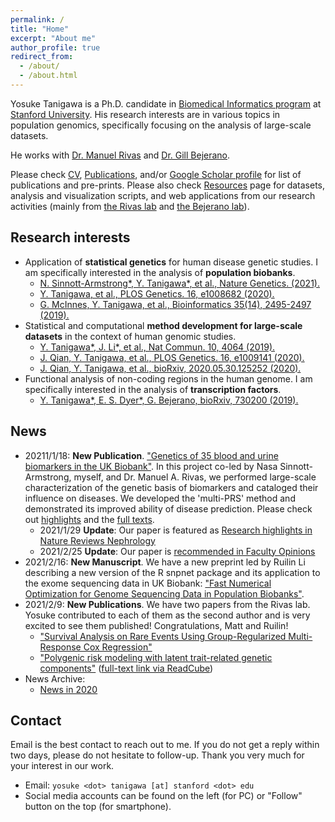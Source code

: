 ```yaml
---
permalink: /
title: "Home"
excerpt: "About me"
author_profile: true
redirect_from:
  - /about/
  - /about.html
---
```


Yosuke Tanigawa is a Ph.D. candidate in [Biomedical Informatics program](https://med.stanford.edu/bmi.html) at [Stanford University](https://www.stanford.edu/). His research interests are in various topics in population genomics, specifically focusing on the analysis of large-scale datasets.

He works with [Dr. Manuel Rivas](http://med.stanford.edu/rivaslab/) and [Dr. Gill Bejerano](http://bejerano.stanford.edu/).

Please check [CV](/cv), [Publications](/publications), and/or [Google Scholar profile](https://scholar.google.com/citations?user=9hVh3nQAAAAJ&hl=en) for list of publications and pre-prints. Please also check [Resources](/resources) page for datasets, analysis and visualization scripts, and web applications from our research activities (mainly from [the Rivas lab](http://med.stanford.edu/rivaslab/) and [the Bejerano lab](http://bejerano.stanford.edu/)).

## Research interests

- Application of **statistical genetics** for human disease genetic studies. I am specifically interested in the analysis of **population biobanks**.
  - [N. Sinnott-Armstrong\*, Y. Tanigawa\*, et al., Nature Genetics. (2021).](/publication/2021-01-18-biomarkers)
  - [Y. Tanigawa, et al., PLOS Genetics. 16, e1008682 (2020).](/publication/2020-05-05-ANGPTL7)
  - [G. McInnes, Y. Tanigawa, et al., Bioinformatics 35(14), 2495-2497 (2019).](/publication/2018-12-05-GBE)
- Statistical and computational **method development for large-scale datasets** in the context of human genomic studies.
  - [Y. Tanigawa\*, J. Li\*, et al., Nat Commun. 10, 4064 (2019).](/publication/2019-09-06-DeGAs)
  - [J. Qian, Y. Tanigawa, et al., PLOS Genetics. 16, e1009141 (2020).](/publication/2020-10-23-snpnet)
  - [J. Qian, Y. Tanigawa, et al., bioRxiv, 2020.05.30.125252 (2020).](/publication/preprint-2020-05-30-SRRR)
- Functional analysis of non-coding regions in the human genome. I am specifically interested in the analysis of **transcription factors**.
  - [Y. Tanigawa\*, E. S. Dyer\*, G. Bejerano, bioRxiv, 730200 (2019).](/publication/preprint-2019-08-20-whichtf)

## News

- 20211/1/18: **New Publication**. ["Genetics of 35 blood and urine biomarkers in the UK Biobank"](/publication/2021-01-18-biomarkers). In this project co-led by Nasa Sinnott-Armstrong, myself, and Dr. Manuel A. Rivas, we performed large-scale characterization of the genetic basis of biomarkers and cataloged their influence on diseases. We developed the 'multi-PRS' method and demonstrated its improved ability of disease prediction. Please check out [highlights](/publication/2021-01-18-biomarkers) and the [full texts](https://rdcu.be/cdMmM).
  - 2021/1/29 **Update**: Our paper is featured as [Research highlights in Nature Reviews Nephrology](https://doi.org/10.1038/s41581-021-00400-y)
  - 2021/2/25 **Update**: Our paper is [recommended in Faculty Opinions](https://facultyopinions.com/prime/739382438?key=f7aXbm1AwTY4cdc)
- 2021/2/16: **New Manuscript**. We have a new preprint led by Ruilin Li describing a new version of the R snpnet package and its application to the exome sequencing data in UK Biobank: ["Fast Numerical Optimization for Genome Sequencing Data in Population Biobanks"](/publication/preprint_2021-02-16-snpnet-v2).
- 2021/2/9: **New Publications**. We have two papers from the Rivas lab. Yosuke contributed to each of them as the second author and is very excited to see them published! Congratulations, Matt and Ruilin!
  - ["Survival Analysis on Rare Events Using Group-Regularized Multi-Response Cox Regression"](/publication/2021-02-09-mr-cox)
  - ["Polygenic risk modeling with latent trait-related genetic components"](/publication/2021-02-08-dPRS) ([full-text link via ReadCube](https://rdcu.be/ceXyy))
- News Archive:
  - [News in 2020](/posts/news/2020)

## Contact

Email is the best contact to reach out to me. If you do not get a reply within two days, please do not hesitate to follow-up. Thank you very much for your interest in our work.

- Email: `yosuke <dot> tanigawa [at] stanford <dot> edu`
- Social media accounts can be found on the left (for PC) or "Follow" button on the top (for smartphone).
